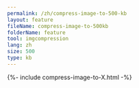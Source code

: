 ```yaml
---
permalink: /zh/compress-image-to-500-kb
layout: feature
fileName: compress-image-to-500kb
folderName: feature
tool: imgcompression
lang: zh
size: 500
type: kb
---
```


{%- include compress-image-to-X.html -%}
